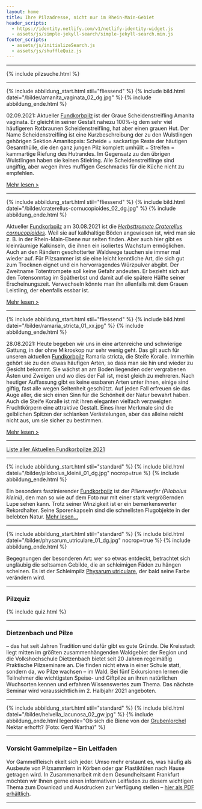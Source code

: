 ```yaml
---
layout: home
title: Ihre Pilzadresse, nicht nur im Rhein-Main-Gebiet
header_scripts:
  - https://identity.netlify.com/v1/netlify-identity-widget.js
  - assets/js/simple-jekyll-search/simple-jekyll-search.min.js
footer_scripts:
  - assets/js/initializeSearch.js
  - assets/js/shuffleQuiz.js
---
```

- - -

{% include pilzsuche.html %}

- - -

{% include abbildung_start.html stil="fliessend" %}
{% include bild.html datei="/bilder/amanita_vaginata_02_dg.jpg" %}
{% include abbildung_ende.html %}

02.09.2021: Aktueller [Fundkorbpilz](AA "Glossar-") ist der Graue Scheidenstreifling Amanita vaginata. Er gleicht in seiner Gestalt nahezu 100%-ig dem sehr viel häufigeren Rotbraunen Scheidenstreifling, hat aber einen grauen Hut. Der Name Scheidenstreifling ist eine Kurzbeschreibung der zu den Wulstlingen gehörigen Sektion Amanitopsis: Scheide = sackartige Reste der häutigen Gesamthülle, die den ganz jungen Pilz komplett umhüllt + Streifen = kammartige Riefung des Hutrandes. Im Gegensatz zu den übrigen Wulstlingen haben sie keinen Stielring. Alle Scheidenstreiflinge sind ungiftig, aber wegen ihres muffigen Geschmacks für die Küche nicht zu empfehlen. 

[Mehr lesen >](/pilze/amanita-vaginata-grauer-scheidenstreifling)

<div style="clear:  both"></div>

- - -

{% include abbildung_start.html stil="fliessend" %}
{% include bild.html datei="/bilder/craterellus-cornucopioides_02_dg.jpg" %}
{% include abbildung_ende.html %}

Aktueller [Fundkorbpilz](AA "Glossar-") am 30.08.2021 ist die *[Herbsttromete Craterellus cornucopioides](/pilze/craterellus-cornucopioides-herbsttrompete-totentrompete)*. Weil sie auf kalkhaltige Böden angewiesen ist, wird man sie z. B. in der Rhein-Main-Ebene nur selten finden. Aber auch hier gibt es kleinräumige Kalkinseln, die ihnen ein isoliertes Wachstum ermöglichen. Auch an den Rändern geschotterter Waldwege tauchen sie immer mal wieder auf. Für Pilzsammer ist sie eine leicht kenntliche Art, die sich gut zum Trocknen eignet und ein hervorragendes Würzpulver abgibt. Der Zweitname Totentrompete soll keine Gefahr andeuten. Er bezieht sich auf den Totensonntag im Spätherbst und damit auf die spätere Hälfte seiner Erscheinungszeit. Verwechseln könnte man ihn allenfalls mit dem Grauen Leistling, der ebenfalls essbar ist. 

[Mehr lesen >](https://fundkorb.de/pilze/craterellus-cornucopioides-herbsttrompete-totentrompete)

<div style="clear:  both"></div>

- - -

{% include abbildung_start.html stil="fliessend" %}
{% include bild.html datei="/bilder/ramaria_stricta_01_xx.jpg" %}
{% include abbildung_ende.html %}

28.08.2021: Heute begeben wir uns in eine artenreiche und schwierige Gattung, in der ohne Mikroskop nur sehr wenig geht. Das gilt auch für unseren aktuellen [Fundkorbpilz](AA "Glossar-") Ramaria stricta, die Steife Koralle. Immerhin gehört sie zu den etwas häufigen Arten, so dass man sie hin und wieder zu Gesicht bekommt. Sie wächst an am Boden liegenden oder vergrabenen Ästen und Zweigen und wo dies der Fall ist, meist gleich zu mehreren. Nach heutiger Auffassung gibt es keine essbaren Arten unter ihnen, einige sind giftig, fast alle wegen Seltenheit geschützt. Auf jeden Fall erfreuen sie das Auge aller, die sich einen Sinn für die Schönheit der Natur bewahrt haben. Auch die Steife Koralle ist mit ihren eleganten vielfach verzweigten Fruchtkörpern  eine attraktive Gestalt. Eines ihrer Merkmale sind die gelblichen Spitzen der schlanken Verästelungen, aber das alleine reicht nicht aus, um sie sicher zu bestimmen. 

[Mehr lesen >](/pilze/ramaria-stricta-steife-koralle) 

- - -

[Liste aller Aktuellen Fundkorbpilze 2021](/artikel/liste-aller-aktuellen-fundkorbpilze-2021.html)

- - -

{% include abbildung_start.html stil="standard" %}
{% include bild.html datei="/bilder/pilobolus_kleinii_01_dg.jpg" nocrop=true %}
{% include abbildung_ende.html %}

Ein besonders faszinierender [Fundkorbpilz](AA "Glossar-") ist der *Pillenwerfer (Pilobolus kleinii)*, den man so wie auf dem Foto nur mit einer stark vergrößernden Lupe sehen kann. Trotz seiner Winzigkeit ist er ein bemerkenswerter Rekordhalter. Seine Sporenkapseln sind die schnellsten Flugobjekte in der belebten Natur. [Mehr lesen...](/pilze/pilobolus-kleinii-pillenwerfer)

- - -

{% include abbildung_start.html stil="standard" %}
{% include bild.html datei="/bilder/physarum_utriculare_01_dg.jpg" nocrop=true %}
{% include abbildung_ende.html %}

Begegnungen der besonderen Art: wer so etwas entdeckt, betrachtet sich ungläubig die seltsamen Gebilde, die an schleimigen Fäden zu hängen scheinen. Es ist der Schleimpilz [Physarum utriculare](/pilze/physarum-utriculare-fadenfruchtschleimpilz), der bald seine Farbe verändern wird.

- - -

### Pilzquiz

{% include quiz.html %}

- - -

### Dietzenbach und Pilze

– das hat seit Jahren Tradition und dafür gibt es gute Gründe. Die Kreisstadt liegt mitten im größten zusammenhängenden Waldgebiet der Region und die Volkshochschule Dietzenbach bietet seit 20 Jahren regelmäßig Praktische Pilzseminare an. Die finden nicht etwa in einer Schule statt, sondern da, wo Pilze wachsen – im Wald. Bei fünf Exkursionen lernen die Teilnehmer die wichtigsten Speise- und Giftpilze an ihren natürlichen Wuchsorten kennen und erfahren Wissenswertes zum Thema. Das nächste Seminar wird voraussichtlich im 2. Halbjahr 2021 angeboten.

- - -

{% include abbildung_start.html stil="standard" %}
{% include bild.html datei="/bilder/helvella_lacunosa_02_gw.jpg" %}
{% include abbildung_ende.html legende="Ob sich die Biene von der <a href='/pilze/helvella-lacunosa-grubenlorchel'>Grubenlorchel</a> Nektar erhofft?  (Foto: Gerd Wartha)" %}

- - -

### Vorsicht Gammelpilze – Ein Leitfaden

Vor Gammelfleisch ekelt sich jeder. Umso mehr erstaunt es, was häufig als Ausbeute von Pilzsammlern in Körben oder gar Plastiktüten nach Hause getragen wird. In Zusammenarbeit mit dem Gesundheitsamt Frankfurt möchten wir Ihnen gerne einen informativen Leitfaden zu diesem wichtigen Thema zum Download und Ausdrucken zur Verfügung stellen – [hier als PDF erhältlich](/assets/docs/Fundkorb.de-Gammelpilze.pdf).

- - -